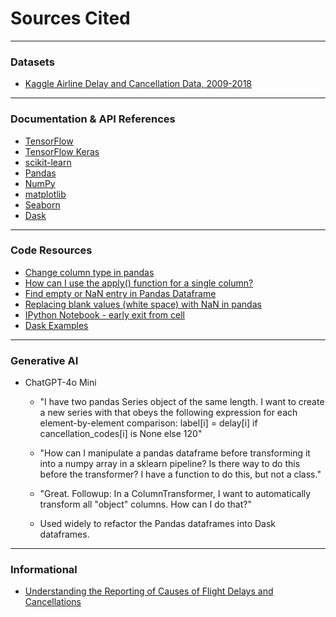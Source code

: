 # Sources Cited

---

### Datasets
- [Kaggle Airline Delay and Cancellation Data, 2009-2018](https://www.kaggle.com/datasets/yuanyuwendymu/airline-delay-and-cancellation-data-2009-2018)

---

### Documentation & API References
- [TensorFlow](https://www.tensorflow.org/api_docs/python/tf)
- [TensorFlow Keras](https://www.tensorflow.org/api_docs/python/tf/keras)
- [scikit-learn](https://scikit-learn.org/stable/api/index.html)
- [Pandas](https://pandas.pydata.org/docs/reference/index.html#api)
- [NumPy](https://numpy.org/doc/2.1/reference/index.html)
- [matplotlib](https://matplotlib.org/stable/api/index.html)
- [Seaborn](https://seaborn.pydata.org/api.html)
- [Dask](https://docs.dask.org/en/stable/)

---

### Code Resources
- [Change column type in pandas](https://stackoverflow.com/questions/15891038/change-column-type-in-pandas)
- [How can I use the apply() function for a single column?](https://stackoverflow.com/questions/34962104/how-can-i-use-the-apply-function-for-a-single-column)
- [Find empty or NaN entry in Pandas Dataframe](https://stackoverflow.com/questions/27159189/find-empty-or-nan-entry-in-pandas-dataframe)
- [Replacing blank values (white space) with NaN in pandas](https://stackoverflow.com/questions/13445241/replacing-blank-values-white-space-with-nan-in-pandas)
- [IPython Notebook - early exit from cell](https://stackoverflow.com/questions/24005221/ipython-notebook-early-exit-from-cell)
- [Dask Examples](https://examples.dask.org/)

---

### Generative AI
- ChatGPT-4o Mini
  - "I have two pandas Series object of the same length. I want to create a new series with that obeys the following expression for each element-by-element comparison: label[i] = delay[i] if cancellation_codes[i] is None else 120"
  - "How can I manipulate a pandas dataframe before transforming it into a numpy array in a sklearn pipeline? Is there way to do this before the transformer? I have a function to do this, but not a class."
  - "Great. Followup: In a ColumnTransformer, I want to automatically transform all "object" columns. How can I do that?"

  - Used widely to refactor the Pandas dataframes into Dask dataframes.

---

### Informational
- [Understanding the Reporting of Causes of Flight Delays and Cancellations](https://www.bts.gov/topics/airlines-and-airports/understanding-reporting-causes-flight-delays-and-cancellations)
